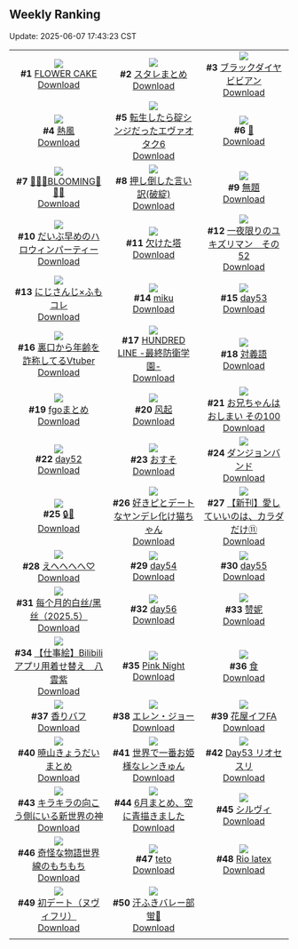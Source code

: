## Weekly Ranking
Update: 2025-06-07 17:43:23 CST

|      |      |      |
| :----: | :----: | :----: |
| ![](https://i.pixiv.re/c/240x480/img-master/img/2025/06/01/00/00/08/131031445_p0_master1200.jpg)<br>**#1** [FLOWER CAKE](https://www.pixiv.net/artworks/131031445)<br>[Download](https://i.pixiv.re/img-original/img/2025/06/01/00/00/08/131031445_p0.png) | ![](https://i.pixiv.re/c/240x480/img-master/img/2025/06/01/00/01/43/131031905_p0_master1200.jpg)<br>**#2** [スタレまとめ](https://www.pixiv.net/artworks/131031905)<br>[Download](https://i.pixiv.re/img-original/img/2025/06/01/00/01/43/131031905_p0.jpg) | ![](https://i.pixiv.re/c/240x480/img-master/img/2025/06/01/00/00/15/131031517_p0_master1200.jpg)<br>**#3** [ブラックダイヤビビアン](https://www.pixiv.net/artworks/131031517)<br>[Download](https://i.pixiv.re/img-original/img/2025/06/01/00/00/15/131031517_p0.jpg) |
| ![](https://i.pixiv.re/c/240x480/img-master/img/2025/06/01/18/34/39/131061576_p0_master1200.jpg)<br>**#4** [熱風](https://www.pixiv.net/artworks/131061576)<br>[Download](https://i.pixiv.re/img-original/img/2025/06/01/18/34/39/131061576_p0.jpg) | ![](https://i.pixiv.re/c/240x480/img-master/img/2025/06/01/14/11/29/131052715_p0_master1200.jpg)<br>**#5** [転生したら碇シンジだったエヴァオタク6](https://www.pixiv.net/artworks/131052715)<br>[Download](https://i.pixiv.re/img-original/img/2025/06/01/14/11/29/131052715_p0.jpg) | ![](https://i.pixiv.re/c/240x480/img-master/img/2025/05/31/05/32/19/130997637_p0_master1200.jpg)<br>**#6** [🐚](https://www.pixiv.net/artworks/130997637)<br>[Download](https://i.pixiv.re/img-original/img/2025/05/31/05/32/19/130997637_p0.png) |
| ![](https://i.pixiv.re/c/240x480/img-master/img/2025/05/31/00/00/15/130989695_p0_master1200.jpg)<br>**#7** [🌼🌼🌼BLOOMING🌼🌼🌼](https://www.pixiv.net/artworks/130989695)<br>[Download](https://i.pixiv.re/img-original/img/2025/05/31/00/00/15/130989695_p0.jpg) | ![](https://i.pixiv.re/c/240x480/img-master/img/2025/06/01/00/03/01/131032072_p0_master1200.jpg)<br>**#8** [押し倒した言い訳(破綻)](https://www.pixiv.net/artworks/131032072)<br>[Download](https://i.pixiv.re/img-original/img/2025/06/01/00/03/01/131032072_p0.jpg) | ![](https://i.pixiv.re/c/240x480/img-master/img/2025/06/01/13/18/02/131051258_p0_master1200.jpg)<br>**#9** [無題](https://www.pixiv.net/artworks/131051258)<br>[Download](https://i.pixiv.re/img-original/img/2025/06/01/13/18/02/131051258_p0.png) |
| ![](https://i.pixiv.re/c/240x480/img-master/img/2025/06/01/21/09/28/131068557_p0_master1200.jpg)<br>**#10** [だいぶ早めのハロウィンパーティー](https://www.pixiv.net/artworks/131068557)<br>[Download](https://i.pixiv.re/img-original/img/2025/06/01/21/09/28/131068557_p0.jpg) | ![](https://i.pixiv.re/c/240x480/img-master/img/2025/05/31/00/00/12/130989674_p0_master1200.jpg)<br>**#11** [欠けた塔](https://www.pixiv.net/artworks/130989674)<br>[Download](https://i.pixiv.re/img-original/img/2025/05/31/00/00/12/130989674_p0.png) | ![](https://i.pixiv.re/c/240x480/img-master/img/2025/06/01/10/26/16/131046338_p0_master1200.jpg)<br>**#12** [一夜限りのユキズリマン　その52](https://www.pixiv.net/artworks/131046338)<br>[Download](https://i.pixiv.re/img-original/img/2025/06/01/10/26/16/131046338_p0.png) |
| ![](https://i.pixiv.re/c/240x480/img-master/img/2025/06/02/21/35/58/131107309_p0_master1200.jpg)<br>**#13** [にじさんじ×ふもコレ](https://www.pixiv.net/artworks/131107309)<br>[Download](https://i.pixiv.re/img-original/img/2025/06/02/21/35/58/131107309_p0.jpg) | ![](https://i.pixiv.re/c/240x480/img-master/img/2025/06/02/00/36/14/131079165_p0_master1200.jpg)<br>**#14** [miku](https://www.pixiv.net/artworks/131079165)<br>[Download](https://i.pixiv.re/img-original/img/2025/06/02/00/36/14/131079165_p0.jpg) | ![](https://i.pixiv.re/c/240x480/img-master/img/2025/06/01/02/28/34/131037567_p0_master1200.jpg)<br>**#15** [day53](https://www.pixiv.net/artworks/131037567)<br>[Download](https://i.pixiv.re/img-original/img/2025/06/01/02/28/34/131037567_p0.jpg) |
| ![](https://i.pixiv.re/c/240x480/img-master/img/2025/06/01/21/05/17/131068382_p0_master1200.jpg)<br>**#16** [裏口から年齢を詐称してるVtuber](https://www.pixiv.net/artworks/131068382)<br>[Download](https://i.pixiv.re/img-original/img/2025/06/01/21/05/17/131068382_p0.png) | ![](https://i.pixiv.re/c/240x480/img-master/img/2025/06/01/00/00/17/131031541_p0_master1200.jpg)<br>**#17** [HUNDRED LINE -最終防衛学園-](https://www.pixiv.net/artworks/131031541)<br>[Download](https://i.pixiv.re/img-original/img/2025/06/01/00/00/17/131031541_p0.jpg) | ![](https://i.pixiv.re/c/240x480/img-master/img/2025/05/31/20/30/02/131021492_p0_master1200.jpg)<br>**#18** [対義語](https://www.pixiv.net/artworks/131021492)<br>[Download](https://i.pixiv.re/img-original/img/2025/05/31/20/30/02/131021492_p0.png) |
| ![](https://i.pixiv.re/c/240x480/img-master/img/2025/06/01/21/31/50/131069691_p0_master1200.jpg)<br>**#19** [fgoまとめ](https://www.pixiv.net/artworks/131069691)<br>[Download](https://i.pixiv.re/img-original/img/2025/06/01/21/31/50/131069691_p0.jpg) | ![](https://i.pixiv.re/c/240x480/img-master/img/2025/06/01/00/00/04/131031398_p0_master1200.jpg)<br>**#20** [风起](https://www.pixiv.net/artworks/131031398)<br>[Download](https://i.pixiv.re/img-original/img/2025/06/01/00/00/04/131031398_p0.jpg) | ![](https://i.pixiv.re/c/240x480/img-master/img/2025/05/31/12/20/56/131006006_p0_master1200.jpg)<br>**#21** [お兄ちゃんはおしまい その100](https://www.pixiv.net/artworks/131006006)<br>[Download](https://i.pixiv.re/img-original/img/2025/05/31/12/20/56/131006006_p0.png) |
| ![](https://i.pixiv.re/c/240x480/img-master/img/2025/06/01/02/24/47/131037482_p0_master1200.jpg)<br>**#22** [day52](https://www.pixiv.net/artworks/131037482)<br>[Download](https://i.pixiv.re/img-original/img/2025/06/01/02/24/47/131037482_p0.jpg) | ![](https://i.pixiv.re/c/240x480/img-master/img/2025/06/01/10/13/39/131046060_p0_master1200.jpg)<br>**#23** [おすそ](https://www.pixiv.net/artworks/131046060)<br>[Download](https://i.pixiv.re/img-original/img/2025/06/01/10/13/39/131046060_p0.jpg) | ![](https://i.pixiv.re/c/240x480/img-master/img/2025/05/31/15/52/29/131006042_p0_master1200.jpg)<br>**#24** [ダンジョンバンド](https://www.pixiv.net/artworks/131006042)<br>[Download](https://i.pixiv.re/img-original/img/2025/05/31/15/52/29/131006042_p0.jpg) |
| ![](https://i.pixiv.re/c/240x480/img-master/img/2025/06/01/21/02/13/131068229_p0_master1200.jpg)<br>**#25** [🔒🔑](https://www.pixiv.net/artworks/131068229)<br>[Download](https://i.pixiv.re/img-original/img/2025/06/01/21/02/13/131068229_p0.jpg) | ![](https://i.pixiv.re/c/240x480/img-master/img/2025/06/01/00/00/24/131031596_p0_master1200.jpg)<br>**#26** [好きピとデートなヤンデレ化け猫ちゃん](https://www.pixiv.net/artworks/131031596)<br>[Download](https://i.pixiv.re/img-original/img/2025/06/01/00/00/24/131031596_p0.jpg) | ![](https://i.pixiv.re/c/240x480/img-master/img/2025/06/01/00/01/29/131031878_p0_master1200.jpg)<br>**#27** [【新刊】愛していいのは、カラダだけ⑪](https://www.pixiv.net/artworks/131031878)<br>[Download](https://i.pixiv.re/img-original/img/2025/06/01/00/01/29/131031878_p0.png) |
| ![](https://i.pixiv.re/c/240x480/img-master/img/2025/05/31/19/06/41/131018201_p0_master1200.jpg)<br>**#28** [えへへへへ♡](https://www.pixiv.net/artworks/131018201)<br>[Download](https://i.pixiv.re/img-original/img/2025/05/31/19/06/41/131018201_p0.jpg) | ![](https://i.pixiv.re/c/240x480/img-master/img/2025/06/01/02/30/09/131037613_p0_master1200.jpg)<br>**#29** [day54](https://www.pixiv.net/artworks/131037613)<br>[Download](https://i.pixiv.re/img-original/img/2025/06/01/02/30/09/131037613_p0.jpg) | ![](https://i.pixiv.re/c/240x480/img-master/img/2025/06/01/02/41/02/131037887_p0_master1200.jpg)<br>**#30** [day55](https://www.pixiv.net/artworks/131037887)<br>[Download](https://i.pixiv.re/img-original/img/2025/06/01/02/41/02/131037887_p0.jpg) |
| ![](https://i.pixiv.re/c/240x480/img-master/img/2025/05/31/12/35/50/131006361_p0_master1200.jpg)<br>**#31** [每个月的白丝/黑丝（2025.5）](https://www.pixiv.net/artworks/131006361)<br>[Download](https://i.pixiv.re/img-original/img/2025/05/31/12/35/50/131006361_p0.jpg) | ![](https://i.pixiv.re/c/240x480/img-master/img/2025/06/01/02/51/54/131038117_p0_master1200.jpg)<br>**#32** [day56](https://www.pixiv.net/artworks/131038117)<br>[Download](https://i.pixiv.re/img-original/img/2025/06/01/02/51/54/131038117_p0.jpg) | ![](https://i.pixiv.re/c/240x480/img-master/img/2025/06/01/12/02/08/131049101_p0_master1200.jpg)<br>**#33** [赞妮](https://www.pixiv.net/artworks/131049101)<br>[Download](https://i.pixiv.re/img-original/img/2025/06/01/12/02/08/131049101_p0.jpg) |
| ![](https://i.pixiv.re/c/240x480/img-master/img/2025/06/01/03/40/05/131039077_p0_master1200.jpg)<br>**#34** [【仕事絵】Bilibiliアプリ用着せ替え＿八雲紫](https://www.pixiv.net/artworks/131039077)<br>[Download](https://i.pixiv.re/img-original/img/2025/06/01/03/40/05/131039077_p0.png) | ![](https://i.pixiv.re/c/240x480/img-master/img/2025/06/01/01/03/39/131034944_p0_master1200.jpg)<br>**#35** [Pink Night](https://www.pixiv.net/artworks/131034944)<br>[Download](https://i.pixiv.re/img-original/img/2025/06/01/01/03/39/131034944_p0.png) | ![](https://i.pixiv.re/c/240x480/img-master/img/2025/06/01/11/39/21/131048239_p0_master1200.jpg)<br>**#36** [食](https://www.pixiv.net/artworks/131048239)<br>[Download](https://i.pixiv.re/img-original/img/2025/06/01/11/39/21/131048239_p0.png) |
| ![](https://i.pixiv.re/c/240x480/img-master/img/2025/06/01/16/44/07/131057511_p0_master1200.jpg)<br>**#37** [香りバフ](https://www.pixiv.net/artworks/131057511)<br>[Download](https://i.pixiv.re/img-original/img/2025/06/01/16/44/07/131057511_p0.jpg) | ![](https://i.pixiv.re/c/240x480/img-master/img/2025/06/01/17/20/33/131058730_p0_master1200.jpg)<br>**#38** [エレン・ジョー](https://www.pixiv.net/artworks/131058730)<br>[Download](https://i.pixiv.re/img-original/img/2025/06/01/17/20/33/131058730_p0.png) | ![](https://i.pixiv.re/c/240x480/img-master/img/2025/06/01/23/58/00/131076992_p0_master1200.jpg)<br>**#39** [花屋イフFA](https://www.pixiv.net/artworks/131076992)<br>[Download](https://i.pixiv.re/img-original/img/2025/06/01/23/58/00/131076992_p0.png) |
| ![](https://i.pixiv.re/c/240x480/img-master/img/2025/05/31/20/13/50/131020879_p0_master1200.jpg)<br>**#40** [暁山きょうだいまとめ](https://www.pixiv.net/artworks/131020879)<br>[Download](https://i.pixiv.re/img-original/img/2025/05/31/20/13/50/131020879_p0.jpg) | ![](https://i.pixiv.re/c/240x480/img-master/img/2025/06/01/00/59/57/131034716_p0_master1200.jpg)<br>**#41** [世界で一番お姫様なレンきゅん](https://www.pixiv.net/artworks/131034716)<br>[Download](https://i.pixiv.re/img-original/img/2025/06/01/00/59/57/131034716_p0.png) | ![](https://i.pixiv.re/c/240x480/img-master/img/2025/06/01/04/00/21/131039417_p0_master1200.jpg)<br>**#42** [Day53 リオセスリ](https://www.pixiv.net/artworks/131039417)<br>[Download](https://i.pixiv.re/img-original/img/2025/06/01/04/00/21/131039417_p0.jpg) |
| ![](https://i.pixiv.re/c/240x480/img-master/img/2025/05/31/03/59/13/130990194_p0_master1200.jpg)<br>**#43** [キラキラの向こう側にいる新世界の神](https://www.pixiv.net/artworks/130990194)<br>[Download](https://i.pixiv.re/img-original/img/2025/05/31/03/59/13/130990194_p0.jpg) | ![](https://i.pixiv.re/c/240x480/img-master/img/2025/06/01/09/13/26/131044744_p0_master1200.jpg)<br>**#44** [6月まとめ、空に青描きました](https://www.pixiv.net/artworks/131044744)<br>[Download](https://i.pixiv.re/img-original/img/2025/06/01/09/13/26/131044744_p0.jpg) | ![](https://i.pixiv.re/c/240x480/img-master/img/2025/05/31/00/00/08/130989630_p0_master1200.jpg)<br>**#45** [シルヴィ](https://www.pixiv.net/artworks/130989630)<br>[Download](https://i.pixiv.re/img-original/img/2025/05/31/00/00/08/130989630_p0.png) |
| ![](https://i.pixiv.re/c/240x480/img-master/img/2025/06/01/20/45/13/131067187_p0_master1200.jpg)<br>**#46** [奇怪な物語世界線のもちもち](https://www.pixiv.net/artworks/131067187)<br>[Download](https://i.pixiv.re/img-original/img/2025/06/01/20/45/13/131067187_p0.png) | ![](https://i.pixiv.re/c/240x480/img-master/img/2025/06/02/00/35/16/131079127_p0_master1200.jpg)<br>**#47** [teto](https://www.pixiv.net/artworks/131079127)<br>[Download](https://i.pixiv.re/img-original/img/2025/06/02/00/35/16/131079127_p0.jpg) | ![](https://i.pixiv.re/c/240x480/img-master/img/2025/06/01/22/50/29/131073724_p0_master1200.jpg)<br>**#48** [Rio latex](https://www.pixiv.net/artworks/131073724)<br>[Download](https://i.pixiv.re/img-original/img/2025/06/01/22/50/29/131073724_p0.jpg) |
| ![](https://i.pixiv.re/c/240x480/img-master/img/2025/06/01/13/55/49/131052251_p0_master1200.jpg)<br>**#49** [初デート（ヌヴィフリ）](https://www.pixiv.net/artworks/131052251)<br>[Download](https://i.pixiv.re/img-original/img/2025/06/01/13/55/49/131052251_p0.jpg) | ![](https://i.pixiv.re/c/240x480/img-master/img/2025/06/01/20/13/32/131065737_p0_master1200.jpg)<br>**#50** [汗ふきバレー部蛍🏐](https://www.pixiv.net/artworks/131065737)<br>[Download](https://i.pixiv.re/img-original/img/2025/06/01/20/13/32/131065737_p0.png) |
|      |
